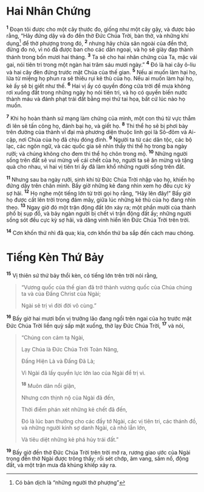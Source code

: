# Hai Nhân Chứng
<sup><b>1</b></sup> Ðoạn tôi được cho một cây thước đo, giống như một cây gậy, và được bảo rằng, “Hãy đứng dậy và đo đền thờ Ðức Chúa Trời, bàn thờ, và những khí dụng[^1-89097852-379e-4624-876f-0a717993e364] để thờ phượng trong đó, <sup><b>2</b></sup> nhưng hãy chừa sân ngoài của đền thờ, đừng đo nó, vì nó đã được ban cho các dân ngoại, và họ sẽ giày đạp thành thánh trong bốn mươi hai tháng. <sup><b>3</b></sup> Ta sẽ cho hai nhân chứng của Ta, mặc vải gai, nói tiên tri trong một ngàn hai trăm sáu mươi ngày.” <sup><b>4</b></sup> Ðó là hai cây ô-liu và hai cây đèn đứng trước mặt Chúa của thế gian. <sup><b>5</b></sup> Nếu ai muốn làm hại họ, lửa từ miệng họ phun ra sẽ thiêu rụi kẻ thù của họ. Nếu ai muốn làm hại họ, kẻ ấy sẽ bị giết như thế. <sup><b>6</b></sup> Hai vị ấy có quyền đóng cửa trời để mưa không rơi xuống đất trong những ngày họ nói tiên tri, và họ có quyền biến nước thành máu và đánh phạt trái đất bằng mọi thứ tai họa, bất cứ lúc nào họ muốn.

<sup><b>7</b></sup> Khi họ hoàn thành sứ mạng làm chứng của mình, một con thú từ vực thẳm đi lên sẽ tấn công họ, đánh bại họ, và giết họ. <sup><b>8</b></sup> Thi thể họ sẽ bị phơi bày trên đường của thành vĩ đại mà phương diện thuộc linh gọi là Sô-đôm và Ai-cập, nơi Chúa của họ đã chịu đóng đinh. <sup><b>9</b></sup> Người ta từ các dân tộc, các bộ lạc, các ngôn ngữ, và các quốc gia sẽ nhìn thấy thi thể họ trong ba ngày rưỡi; và chúng không cho đem thi thể họ chôn trong mộ. <sup><b>10</b></sup> Những người sống trên đất sẽ vui mừng về cái chết của họ, người ta sẽ ăn mừng và tặng quà cho nhau, vì hai vị tiên tri ấy đã làm khổ những người sống trên đất.

<sup><b>11</b></sup> Nhưng sau ba ngày rưỡi, sinh khí từ Ðức Chúa Trời nhập vào họ, khiến họ đứng dậy trên chân mình. Bấy giờ những kẻ đang nhìn xem họ đều cực kỳ sợ hãi. <sup><b>12</b></sup> Họ nghe một tiếng lớn từ trời gọi họ rằng, “Hãy lên đây!” Bấy giờ họ được cất lên trời trong đám mây, giữa lúc những kẻ thù của họ đang nhìn theo. <sup><b>13</b></sup> Ngay giờ đó một trận động đất lớn xảy ra; một phần mười của thành phố bị sụp đổ, và bảy ngàn người bị chết vì trận động đất ấy; những người sống sót đều cực kỳ sợ hãi, và dâng vinh hiển lên Ðức Chúa Trời trên trời.

<sup><b>14</b></sup> Cơn khốn thứ nhì đã qua; kìa, cơn khốn thứ ba sắp đến cách mau chóng.

# Tiếng Kèn Thứ Bảy
<sup><b>15</b></sup> Vị thiên sứ thứ bảy thổi kèn, có tiếng lớn trên trời nói rằng,

> “Vương quốc của thế gian đã trở thành vương quốc của Chúa chúng ta và của Ðấng Christ của Ngài;
> 
> Ngài sẽ trị vì đời đời vô cùng.”

<sup><b>16</b></sup> Bấy giờ hai mươi bốn vị trưởng lão đang ngồi trên ngai của họ trước mặt Ðức Chúa Trời liền quỳ sấp mặt xuống, thờ lạy Ðức Chúa Trời, <sup><b>17</b></sup> và nói,

> “Chúng con cảm tạ Ngài,
> 
> Lạy Chúa là Ðức Chúa Trời Toàn Năng,
> 
> Ðấng Hiện Là và Ðấng Ðã Là;
> 
> Vì Ngài đã lấy quyền lực lớn lao của Ngài để trị vì.
> 
> <sup><b>18</b></sup> Muôn dân nổi giận,
> 
> Nhưng cơn thịnh nộ của Ngài đã đến,
> 
> Thời điểm phán xét những kẻ chết đã đến,
> 
> Ðó là lúc ban thưởng cho các đầy tớ Ngài, các vị tiên tri, các thánh đồ, và những người kính sợ danh Ngài, cả nhỏ lẫn lớn,
> 
> Và tiêu diệt những kẻ phá hủy trái đất.”

<sup><b>19</b></sup> Bấy giờ đền thờ Ðức Chúa Trời trên trời mở ra, rương giao ước của Ngài trong đền thờ Ngài được trông thấy; rồi sét chớp, âm vang, sấm nổ, động đất, và một trận mưa đá khủng khiếp xảy ra.

[^1-89097852-379e-4624-876f-0a717993e364]: Có bản dịch là “những người thờ phượng”